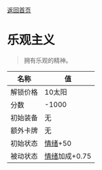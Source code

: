 [返回首页](index.md)  
# 乐观主义  
> 拥有乐观的精神。  
  
名称  |  值  
----  |  ----  
解锁价格  |  10太阳  
分数  |  -1000  
初始装备  |  无  
额外卡牌  |  无  
初始状态  |  [情绪](Morale.md)+50  
被动状态  |  [情绪](Morale.md)加成+0.75  
